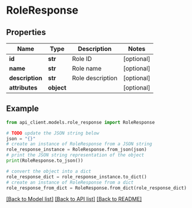 # RoleResponse


## Properties

Name | Type | Description | Notes
------------ | ------------- | ------------- | -------------
**id** | **str** | Role ID | [optional] 
**name** | **str** | Role name | [optional] 
**description** | **str** | Role description | [optional] 
**attributes** | **object** |  | [optional] 

## Example

```python
from api_client.models.role_response import RoleResponse

# TODO update the JSON string below
json = "{}"
# create an instance of RoleResponse from a JSON string
role_response_instance = RoleResponse.from_json(json)
# print the JSON string representation of the object
print(RoleResponse.to_json())

# convert the object into a dict
role_response_dict = role_response_instance.to_dict()
# create an instance of RoleResponse from a dict
role_response_from_dict = RoleResponse.from_dict(role_response_dict)
```
[[Back to Model list]](../README.md#documentation-for-models) [[Back to API list]](../README.md#documentation-for-api-endpoints) [[Back to README]](../README.md)


